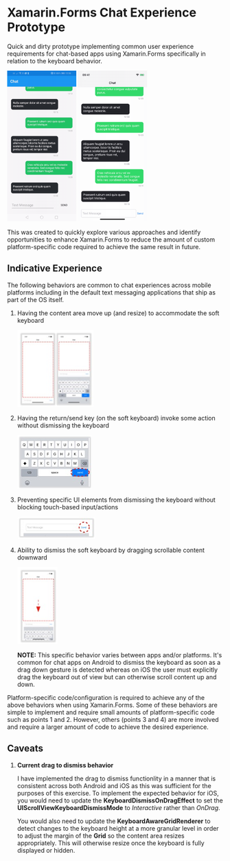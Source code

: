 # Xamarin.Forms Chat Experience Prototype
Quick and dirty prototype implementing common user experience requirements for chat-based apps using Xamarin.Forms specifically in relation to the keyboard behavior. 

<p>
<img src="readme_illustrations/android_chat_experience.gif" alt="Indicative chat exerience" height="350" style="display:inline-block;" />

<img src="readme_illustrations/ios_chat_experience.gif" alt="Weather App for iOS" height="350" style="display:inline-block;" />
</p>

This was created to quickly explore various approaches and identify opportunities to enhance Xamarin.Forms to reduce the amount of custom platform-specific code required to achieve the same result in future.   

## Indicative Experience
The following behaviors are common to chat experiences across mobile platforms including in the default text messaging applications that ship as part of the OS itself.

1. Having the content area move up (and resize) to accommodate the soft keyboard

    ![Content area resizes to accommodate soft keyboard](readme_illustrations/resize_content_area.png "Content area resizes to accommodate soft keyboard")

2. Having the return/send key (on the soft keyboard) invoke some action without dismissing the keyboard

    ![Soft keyboard return/send key](readme_illustrations/keyboard_send_key.png "Soft keyboard return/send key")

3. Preventing specific UI elements from dismissing the keyboard without blocking touch-based input/actions

    ![Custom send button](readme_illustrations/custom_send_button.png "Custom send button") 

4. Ability to dismiss the soft keyboard by dragging scrollable content downward

    ![Dragging scrollable content to dismiss soft keyboard](readme_illustrations/keyboard_dismiss_on_drag.png "Dragging scrollable content to dismiss soft keyboard")

    **NOTE:** This specific behavior varies between apps and/or platforms. It's common for chat apps on Android to dismiss the keyboard as soon as a drag down gesture is detected whereas on iOS the user must explicitly drag the keyboard out of view but can otherwise scroll content up and down.

Platform-specific code/configuration is required to achieve any of the above behaviors when using Xamarin.Forms. Some of these behaviors are simple to implement and require small amounts of platform-specific code such as points 1 and 2. However, others (points 3 and 4) are more involved and require a larger amount of code to achieve the desired experience.

## Caveats
1. **Current drag to dismiss behavior**   

    I have implemented the drag to dismiss functionlity in a manner that is consistent across both Android and iOS as this was sufficient for the purposes of this exercise. To implement the expected behavior for iOS, you would need to update the **KeyboardDismissOnDragEffect** to set the **UIScrollViewKeyboardDismissMode** to *Interactive* rather than *OnDrag*.

    You would also need to update the **KeyboardAwareGridRenderer** to detect changes to the keyboard height at a more granular level in order to adjust the margin of the **Grid** so the content area resizes appropriately. This will otherwise resize once the keyboard is fully displayed or hidden. 